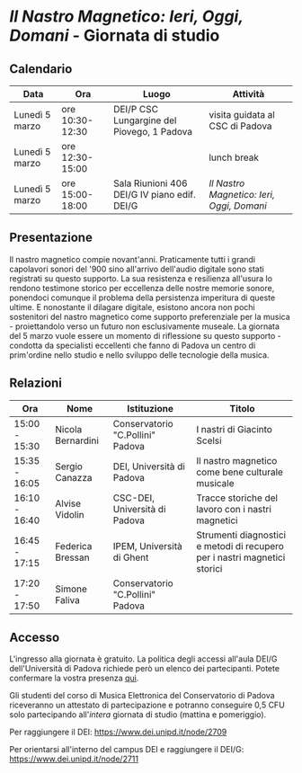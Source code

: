 # *Il Nastro Magnetico: Ieri, Oggi, Domani* - Giornata di studio

## Calendario

| Data           | Ora             | Luogo           | Attività |
| ---            | ---             | ---             | --- |
| Lunedì 5 marzo | ore 10:30-12:30 | DEI/P CSC Lungargine del Piovego, 1 Padova | visita guidata al CSC di Padova |
| Lunedì 5 marzo | ore 12:30-15:00 | | lunch break |
| Lunedì 5 marzo | ore 15:00-18:00 | Sala Riunioni 406 DEI/G IV piano edif. DEI/G | *Il Nastro Magnetico: Ieri, Oggi, Domani* |

## Presentazione

Il nastro magnetico compie novant'anni. Praticamente tutti i grandi capolavori sonori
del '900 sino all'arrivo dell'audio digitale sono stati registrati su questo
supporto. La sua resistenza e resilienza all'usura lo rendono testimone
storico per eccellenza delle nostre memorie sonore, ponendoci comunque il
problema della persistenza imperitura di queste ultime. E nonostante il dilagare digitale,
esistono ancora non pochi sostenitori del nastro magnetico come supporto
preferenziale per la musica - proiettandolo verso un futuro non esclusivamente
museale. La giornata del 5 marzo vuole essere un momento di riflessione su
questo supporto - condotta da specialisti eccellenti che fanno di Padova un
centro di prim'ordine nello studio e nello sviluppo delle tecnologie della
musica.

## Relazioni

| Ora | Nome               | Istituzione                      | Titolo    |
| --- | ---                | ---                              | ---       |
|15:00 - 15:30| Nicola Bernardini  | Conservatorio "C.Pollini" Padova | I nastri di Giacinto Scelsi |
|15:35 - 16:05| Sergio Canazza | DEI, Università di Padova | Il nastro magnetico come bene culturale musicale |
|16:10 - 16:40| Alvise Vidolin | CSC-DEI, Università di Padova |Tracce storiche del lavoro con i nastri magnetici |
|16:45 - 17:15| Federica Bressan | IPEM, Università di Ghent |Strumenti diagnostici e metodi di recupero per i nastri magnetici storici|
|17:20 - 17:50| Simone Faliva | Conservatorio "C.Pollini" Padova |         |

## Accesso

L'ingresso alla giornata è gratuito. La politica degli accessi all'aula DEI/G
dell'Università di Padova richiede però un elenco dei partecipanti. Potete
confermare la vostra presenza [qui](https://doodle.com/poll/n7abgv322xnesbi6).

Gli studenti del corso di Musica Elettronica del Conservatorio di Padova
riceveranno un attestato di partecipazione e potranno conseguire 0,5 CFU solo
partecipando all'_intera_ giornata di studio (mattina e pomeriggio).

Per raggiungere il DEI:
https://www.dei.unipd.it/node/2709

Per orientarsi all'interno del campus DEI e raggiungere il DEI/G:
https://www.dei.unipd.it/node/2711
